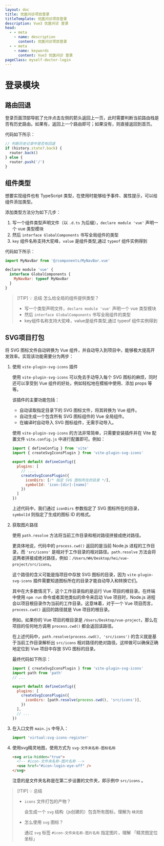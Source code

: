 ```yaml
---
layout: doc
title: 优医问诊项目登录
titleTemplate: 优医问诊项目登录
description: Vue3 优医问诊 登录
head:
  - - meta
    - name: description
      content: 优医问诊项目登录
  - - meta
    - name: keywords
      content: Vue3 优医问诊 登录
pageClass: myself-doctor-login
---
```


# 登录模块

## 路由回退

登录页面顶部导航了允许点击左侧的箭头返回上一页，此时需要判断当前路由栈是否有历史路由。如果有，返回上一个路由即可；如果没有，则直接返回到首页。

代码如下所示：

```js
// 判断历史记录中是否有回退
if (history.state?.back) {
  router.back()
} else {
  router.push('/')
}
```

## 组件类型

想要实现组件也有 TypeScript 类型，在使用时能够给予事件、属性提示，可以给组件添加类型。

添加类型方法分为如下几步：

1. 写一个组件类型声明文件（以 `.d.ts` 为后缀），`declare module 'vue'` 声明一个 vue 类型模块
2. 然后 `interface GlobalComponents` 书写全局组件的类型
3. `key` 组件名称支持大驼峰，`value` 是组件类型,通过 `typeof` 组件实例得到

代码如下所示：

```js
import MyNavBar from '@/components/MyNavBar.vue'

declare module 'vue' {
  interface GlobalComponents {
    MyNavBar: typeof MyNavBar
  }
}
```

> [!TIP] 💡  总结
> 怎么给全局的组件提供类型？
>
> - 写一个类型声明文件，`declare module 'vue'` 声明一个 vue 类型模块
> - 然后 `interface GlobalComponents` 书写全局组件的类型
> - key组件名称支持大驼峰，value是组件类型,通过 typeof 组件实例得到

## SVG项目打包

将 SVG 图标文件自动转换为 Vue 组件，并自动导入到项目中，能够极大提高开发效率。实现该功能需要分为两步：

1. 使用 `vite-plugin-svg-icons` 插件

   使用 `vite-plugin-svg-icons` 可以免去手动导入每个 SVG 图标的麻烦，同时还可以享受到 Vue 组件的好处，例如轻松地在模板中使用、添加 props 等等。

   该插件的主要功能包括：

   - 自动读取指定目录下的 SVG 图标文件，将其转换为 Vue 组件。
   - 自动生成一个包含所有 SVG 图标组件的 Vue 全局组件。
   - 在编译时自动导入 SVG 图标组件，无需手动导入。

   使用 `vite-plugin-svg-icons` 的方法非常简单，只需要安装插件并在 Vite 配置文件 `vite.config.js` 中进行配置即可。例如：

   ```js
   import { defineConfig } from 'vite'
   import { createSvgIconsPlugin } from 'vite-plugin-svg-icons'
   
   export default defineConfig({
     plugins: [
       // ....
       createSvgIconsPlugin({
         iconDirs: [/* 指定 SVG 图标所在的目录 */],
         symbolId: 'icon-[dir]-[name]'
       })
     ]
   })
   ```

   上述代码中，我们通过 `iconDirs` 参数指定了 SVG 图标所在的目录，`symbolId` 则指定了生成的图标 ID 的格式。

2. 获取图片路径

   使用 `path.resolve` 方法将当前工作目录和相对路径拼接成绝对路径。

   更具体地说，代码中的 `process.cwd()` 返回的是当前 Node.js 进程的工作目录，而 `'src/icons'` 是相对于工作目录的相对路径。`path.resolve` 方法会将这两者拼接成绝对路径，例如：`/Users/WH/Desktop/hei/vue-project/src/icons`。

   这个路径的含义可能是指项目中存放 SVG 图标的目录，因为 `vite-plugin-svg-icons` 插件需要知道图标所在的目录才能自动导入和转换它们。

   其中在大多数情况下，这个工作目录指的是运行 Vue 项目的根目录。在终端中使用 `npm run` 命令或者其他类似的命令来启动 Vue 项目时，Node.js 进程会以项目根目录作为当前的工作目录。这意味着，对于一个 Vue 项目而言，`process.cwd()` 返回的路径就是 Vue 项目的根目录。

   例如，如果你的 Vue 项目的根目录是 `/Users/Desktop/vue-project`，那么在项目的任何地方调用 `process.cwd()` 都会返回该路径。

   在上述代码中，`path.resolve(process.cwd(), 'src/icons')` 的含义就是基于当前工作目录解析出 `src/icons` 相对路径的绝对路径。这样做可以确保正确地定位到 Vue 项目中存放 SVG 图标的目录。

   最终代码如下所示：

   ```js
   import { createSvgIconsPlugin } from 'vite-plugin-svg-icons'
   import path from 'path'
   // ...
   
   export default defineConfig({
     plugins: [
       createSvgIconsPlugin({
         iconDirs: [path.resolve(process.cwd(), 'src/icons')],
       })
     ],
     // ...
   })
   ```

3. 在入口文件 `main.js` 中导入：

   ```js
   import 'virtual:svg-icons-register'
   ```

4. 使用svg精灵地图，使用方式为 `svg-文件夹名称-图标名称`

   ```html
   <svg aria-hidden="true">
     <!-- #icon-文件夹名称-图片名称 -->
     <use href="#icon-login-eye-off" />
   </svg>
   ```

   注意的是文件夹名称是在第二步设置的文件夹，即示例中 `src/icons` 。

> [!TIP] 💡 总结
> - `icons` 文件打包的产物？
>
>   会生成一个 `svg` 结构（js创建的）包含所有图标，理解为 `精灵图`
>
> - 怎么使用 `svg` 图标？
>
>   通过 `svg` 标签 `#icon-文件夹名称-图片名称` 指定图片，理解 「精灵图定位坐标」